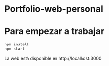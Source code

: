 # Portfolio-web-personal

# Para empezar a trabajar

```bash
npm install
npm start
```

La web está disponible en http://localhost:3000
